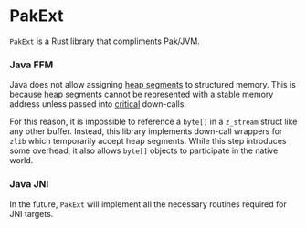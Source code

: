 # PakExt

`PakExt` is a Rust library that compliments Pak/JVM.

### Java FFM
Java does not allow assigning [heap segments](https://docs.oracle.com/en/java/javase/22/docs/api/java.base/java/lang/foreign/MemorySegment.html)
to structured memory. This is because heap segments cannot be represented with a stable memory address unless passed
into [critical](https://docs.oracle.com/en/java/javase/22/docs/api/java.base/java/lang/foreign/Linker.Option.html#critical(boolean))
down-calls.

For this reason, it is impossible to reference a `byte[]` in a `z_stream` struct like any other buffer. Instead, this
library implements down-call wrappers for `zlib` which temporarily accept heap segments. While this step introduces
some overhead, it also allows `byte[]` objects to participate in the native world.

### Java JNI
In the future, `PakExt` will implement all the necessary routines required for JNI targets.
